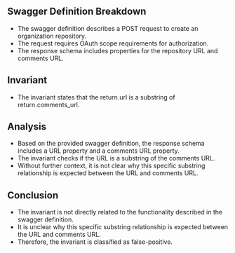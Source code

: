 ## Swagger Definition Breakdown
- The swagger definition describes a POST request to create an organization repository.
- The request requires OAuth scope requirements for authorization.
- The response schema includes properties for the repository URL and comments URL.

## Invariant
- The invariant states that the return.url is a substring of return.comments_url.

## Analysis
- Based on the provided swagger definition, the response schema includes a URL property and a comments URL property.
- The invariant checks if the URL is a substring of the comments URL.
- Without further context, it is not clear why this specific substring relationship is expected between the URL and comments URL.

## Conclusion
- The invariant is not directly related to the functionality described in the swagger definition.
- It is unclear why this specific substring relationship is expected between the URL and comments URL.
- Therefore, the invariant is classified as false-positive.
